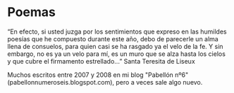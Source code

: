 # Poemas
“En efecto, si usted juzga por los sentimientos que expreso en las humildes poesías que he compuesto durante este año, debo de parecerle un alma llena de consuelos, para quien casi se ha rasgado ya el velo de la fe. Y sin embargo, no es ya un velo para mí, es un muro que se alza hasta los cielos y que cubre el firmamento estrellado...”
Santa Teresita de Liseux

Muchos escritos entre 2007 y 2008 en mi blog "Pabellón nº6" (pabellonnumeroseis.blogspot.com), pero a veces sale algo nuevo.
